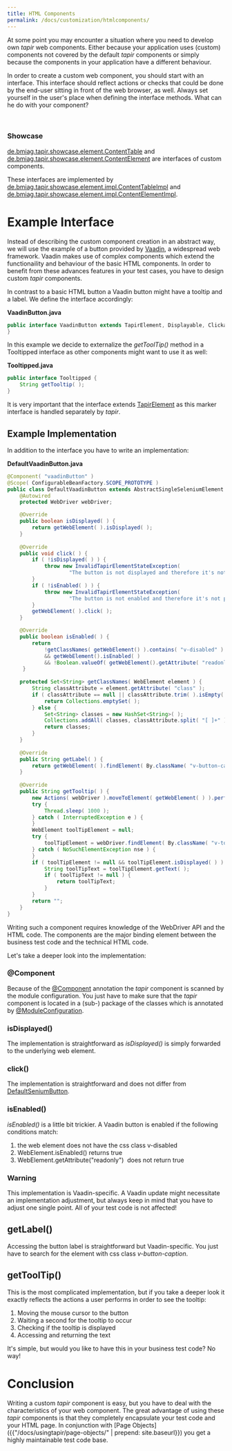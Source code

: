 ```yaml
---
title: HTML Components
permalink: /docs/customization/htmlcomponents/
---
```


At some point you may encounter a situation where you need to develop
own <i>tapir</i> web components. Either because your application uses (custom)
components not covered by the default <i>tapir</i> components or simply because
the components in your application have a different behaviour.

In order to create a custom web component, you should start with an
interface. This interface should reflect actions or checks that could be
done by the end-user sitting in front of the web browser, as well.
Always set yourself in the user's place when defining the interface
methods. What can he do with your component?

 
<div class="panel panel-info">
  <div class="panel-heading">
    <h3 class="panel-title"><span class="fa fa-info-circle"></span> Showcase</h3>
  </div>
  <div class="panel-body">
      <p>
          <a href="http://psbm-mvnrepo-p.intranet.kiel.bmiag.de/tapir/latest/apidocs/de/bmiag/tapir/showcase/element/ContentTable.html">de.bmiag.tapir.showcase.element.ContentTable</a>
          and
          <a href="http://psbm-mvnrepo-p.intranet.kiel.bmiag.de/tapir/latest/apidocs/de/bmiag/tapir/showcase/element/ContentElement.html">de.bmiag.tapir.showcase.element.ContentElement</a>  are interfaces of custom components.
      </p>
      <p>
          These interfaces are implemented by
          <a href="http://psbm-mvnrepo-p.intranet.kiel.bmiag.de/tapir/latest/apidocs/de/bmiag/tapir/showcase/element/impl/ContentTableImpl.html">de.bmiag.tapir.showcase.element.impl.ContentTableImpl</a>
          and
          <a href="http://psbm-mvnrepo-p.intranet.kiel.bmiag.de/tapir/latest/apidocs/de/bmiag/tapir/showcase/element/impl/ContentElementImpl.html">de.bmiag.tapir.showcase.element.impl.ContentElementImpl</a>.
      </p>
  </div>
</div>

# Example Interface

Instead of describing the custom component creation in an abstract way, we will use the example of a button provided by [Vaadin](https://vaadin.com/), a widespread web framework. Vaadin makes use of complex components which extend the functionaility and behaviour of the basic HTML components. In order to
benefit from these advances features in your test cases, you have to design custom <i>tapir</i> components.

In contrast to a basic HTML button a Vaadin button might have a tooltip and a label. We define the interface accordingly:

**VaadinButton.java**

``` java
public interface VaadinButton extends TapirElement, Displayable, Clickable, Enabable, Tooltipped, Labeled {
}
```

In this example we decide to externalize the *getToolTip()* method in a Tooltipped interface as other components might want to use it as well:

**Tooltipped.java**

``` java
public interface Tooltipped {
    String getTooltip( );
}
```

It is very important that the interface extends [TapirElement](http://psbm-mvnrepo-p.intranet.kiel.bmiag.de/tapir/latest/apidocs/de/bmiag/tapir/ui/api/TapirElement.html) as this marker interface is handled separately by <i>tapir</i>.

## Example Implementation

In addition to the interface you have to write an implementation:

**DefaultVaadinButton.java**

``` java
@Component( "vaadinButton" )
@Scope( ConfigurableBeanFactory.SCOPE_PROTOTYPE )
public class DefaultVaadinButton extends AbstractSingleSeleniumElement implements VaadinButton {
    @Autowired
    protected WebDriver webDriver;

    @Override
    public boolean isDisplayed( ) {
        return getWebElement( ).isDisplayed( );
    }
 
    @Override
    public void click( ) {
        if ( !isDisplayed( ) ) {
            throw new InvalidTapirElementStateException(
                    "The button is not displayed and therefore it's not possible to click on it." );
        }
        if ( !isEnabled( ) ) {
            throw new InvalidTapirElementStateException(
                    "The button is not enabled and therefore it's not possible to click on it." );
        }
        getWebElement( ).click( );
    }

    @Override
    public boolean isEnabled( ) {
        return
            !getClassNames( getWebElement() ).contains( "v-disabled" )
            && getWebElement().isEnabled( )
            && !Boolean.valueOf( getWebElement().getAttribute( "readonly" ) );
     }
 
    protected Set<String> getClassNames( WebElement element ) {
        String classAttribute = element.getAttribute( "class" );
        if ( classAttribute == null || classAttribute.trim( ).isEmpty( ) ) {
            return Collections.emptySet( );
        } else {
            Set<String> classes = new HashSet<String>( );
            Collections.addAll( classes, classAttribute.split( "[ ]+" ) );
            return classes;
        }
    }
 
    @Override
    public String getLabel( ) {
        return getWebElement( ).findElement( By.className( "v-button-caption" ) ).getText( );
    }
 
    @Override
    public String getTooltip( ) {
        new Actions( webDriver ).moveToElement( getWebElement( ) ).perform( );
        try {
            Thread.sleep( 1000 );
        } catch ( InterruptedException e ) {
        }
        WebElement toolTipElement = null;
        try {
            toolTipElement = webDriver.findElement( By.className( "v-tooltip" ) );
        } catch ( NoSuchElementException nse ) {
        }
        if ( toolTipElement != null && toolTipElement.isDisplayed( ) ) {
            String toolTipText = toolTipElement.getText( );
            if ( toolTipText != null ) {
                return toolTipText;
            }
        }
        return "";
    }
}
```

Writing such a component requires knowledge of the WebDriver API and the HTML code. The components are the major binding element between the
business test code and the technical HTML code.

Let's take a deeper look into the implementation:

### @Component

Because of the [@Component](https://docs.spring.io/spring/docs/current/javadoc-api/org/springframework/stereotype/Component.html) annotation the <i>tapir</i> component is scanned by the module configuration. You just have to make sure that the <i>tapir</i> component is located in a (sub-) package of the classes which is annotated by [@ModuleConfiguration](https://psbm-mvnrepo-p.intranet.kiel.bmiag.de/tapir/latest/apidocs/de/bmiag/tapir/bootstrap/annotation/ModuleConfiguration.html).

### isDisplayed()

The implementation is straightforward as *isDisplayed()* is simply
forwarded to the underlying web element.

### click()

The implementation is straightforward and does not differ from
[DefaultSeniumButton](http://psbm-mvnrepo-p.intranet.kiel.bmiag.de/tapir/latest/apidocs/de/bmiag/tapir/htmlbasic/impl/DefaultSeleniumButton.html).

### isEnabled()

*isEnabled()* is a little bit trickier. A Vaadin button is enabled if the
following conditions match:

1. the web element does not have the css class v-disabled
1. WebElement.isEnabled() returns true
1. WebElement.getAttribute("readonly")  does not return true

<div class="panel panel-warning">
  <div class="panel-heading">
    <h3 class="panel-title"><span class="fa fa-warning"></span> Warning</h3>
  </div>
  <div class="panel-body">
  This implementation is Vaadin-specific. A Vaadin update might necessitate an implementation adjustment, but always keep in mind that you have to adjust one single point. All of your test code is not affected!
  </div>
</div>



## getLabel()

Accessing the button label is straightforward but Vaadin-specific. You
just have to search for the element with css class *v-button-caption*.

## getToolTip()

This is the most complicated implementation, but if you take a deeper
look it exactly reflects the actions a user performs in order to see the
tooltip:

1. Moving the mouse cursor to the button
1. Waiting a second for the tooltip to occur
1. Checking if the tooltip is displayed
1. Accessing and returning the text

It's simple, but would you like to have this in your business test code?
No way! 

# Conclusion

Writing a custom <i>tapir</i> component is easy, but you have to deal with the
characteristics of your web component. The great advantage of using
these <i>tapir</i> components is that they completely encapsulate your test
code and your HTML page. In conjunction with [Page
Objects]({{"/docs/usingtapir/page-objects/" | prepend: site.baseurl}}) you get a highly maintainable test code base.

